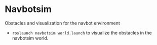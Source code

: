 # Navbotsim
Obstacles and visualization for the navbot environment
* `roslaunch navbotsim world.launch` to visualize the obstacles in the navbotsim world.

